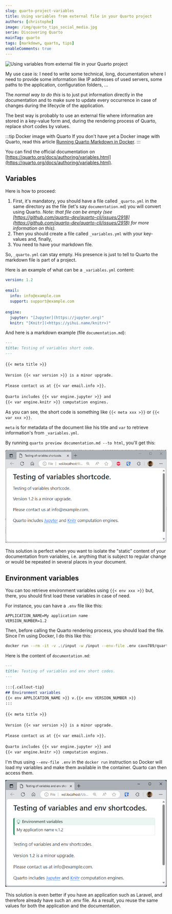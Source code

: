 ```yaml
---
slug: quarto-project-variables
title: Using variables from external file in your Quarto project
authors: [christophe]
image: /img/quarto_tips_social_media.jpg
serie: Discovering Quarto
mainTag: quarto
tags: [markdown, quarto, tips]
enableComments: true
---
```

![Using variables from external file in your Quarto project](/img/quarto_tips_banner.jpg)

My use case is: I need to write some technical, long, documentation where I need to provide some information like IP addresses of used servers, some paths to the application, configuration folders, ...

The *normal way to do this* is to just put information directly in the documentation and to make sure to update every occurrence in case of changes during the lifecycle of the application.

The best way is probably to use an external file where information are stored in a key-value form and, during the rendering process of Quarto, replace short codes by values.

<!-- truncate -->

:::tip Docker image with Quarto
If you don't have yet a Docker image with Quarto, read this article [Running Quarto Markdown in Docker](/blog/docker-quarto).
:::

You can find the official documentation on [https://quarto.org/docs/authoring/variables.html](https://quarto.org/docs/authoring/variables.html).

## Variables

Here is how to proceed:

1. First, it's mandatory, you should have a file called `_quarto.yml` in the same directory as the file (let's say `documentation.md`) you will convert using Quarto. *Note: that file can be empty (see [https://github.com/quarto-dev/quarto-cli/issues/2918](https://github.com/quarto-dev/quarto-cli/issues/2918) for more information on this).*
2. Then you should create a file called `_variables.yml` with your key-values and, finally,
3. You need to have your markdown file.

So, `_quarto.yml` can stay empty. His presence is just to tell to Quarto the markdown file is part of a project.

Here is an example of what can be a `_variables.yml` content:

<Snippets filename="_variables.yml">

```yaml
version: 1.2

email:
  info: info@example.com
  support: support@example.com

engine:
  jupyter: "[Jupyter](https://jupyter.org)"
  knitr: "[Knitr](<https://yihui.name/knitr>)"
```

</Snippets>

And here is a markdown example (file `documentation.md`):

<Snippets filename="documentation.md">

```markdown
---
title: Testing of variables short code.
---

{{< meta title >}}

Version {{< var version >}} is a minor upgrade.

Please contact us at {{< var email.info >}}.

Quarto includes {{< var engine.jupyter >}} and
{{< var engine.knitr >}} computation engines.
```

</Snippets>

As you can see, the short code is something like `{{< meta xxx >}}` or `{{< var xxx >}}`.

`meta` is for metadata of the document like his title and `var` to retrieve information's from `_variables.yml`.

By running `quarto preview documentation.md --to html`, you'll get this:

![Using variables with Quarto](./images/variables.png)

This solution is perfect when you want to isolate the "static" content of your documentation from variables, i.e. anything that is subject to regular change or would be repeated in several places in your document.

## Environment variables

You can too retrieve environment variables using `{{< env xxx >}}` but, there, you should first load these variables in case of need.

For instance, you can have a `.env` file like this:

<Snippets filename=".env">

```env
APPLICATION_NAME=My application name
VERSION_NUMBER=1.2
```

</Snippets>

Then, before calling the Quarto rendering process, you should load the file. Since I'm using Docker, I do this like this:

```bash
docker run --rm -it -v .:/input -w /input --env-file .env cavo789/quarto quarto preview documentation.md --to html
```

Here is the content of `documentation.md`:

<Snippets filename="documentation.md">

```markdown
---
title: Testing of variables and env short codes.
---

:::{.callout-tip}
## Environment variables
{{< env APPLICATION_NAME >}} v.{{< env VERSION_NUMBER >}}
:::

{{< meta title >}}

Version {{< var version >}} is a minor upgrade.

Please contact us at {{< var email.info >}}.

Quarto includes {{< var engine.jupyter >}} and
{{< var engine.knitr >}} computation engines.
```

</Snippets>

I'm thus using `--env-file .env` in the `docker run` instruction so Docker will load my variables and make them available in the container. Quarto can then access them.

![Using environment variables](./images/environment.png)

This solution is even better if you have an application such as Laravel, and therefore already have such an .env file. As a result, you reuse the same values for both the application and the documentation.
